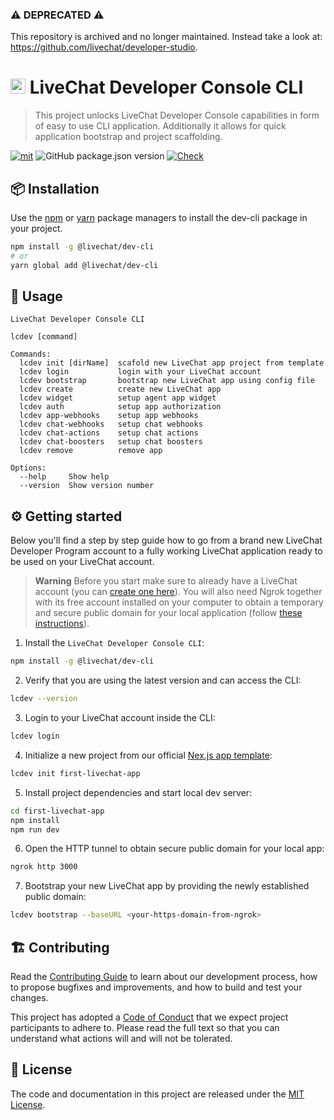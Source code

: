 ### ⚠️ DEPRECATED ⚠️

This repository is archived and no longer maintained. Instead take a look at: https://github.com/livechat/developer-studio.

# <img src="https://livechat.design/images/livechat/DIGITAL%20%28RGB%29/SVG/Mark_RGB_Orange.svg" widht="24px" height="24px" /> LiveChat Developer Console CLI

> This project unlocks LiveChat Developer Console capabilities in form of easy to use CLI application. Additionally it allows for quick application bootstrap and project scaffolding.

[![mit](https://img.shields.io/badge/license-MIT-blue.svg)](https://choosealicense.com/licenses/mit/)
![GitHub package.json version](https://img.shields.io/github/package-json/v/livechat/dev-cli)
[![Check](https://github.com/livechat/dev-cli/actions/workflows/check.yml/badge.svg?branch=main)](https://github.com/livechat/dev-cli/actions/workflows/check.yml)

## 📦 Installation

Use the [npm](https://www.npmjs.com/) or [yarn](https://yarnpkg.com/) package managers to install the dev-cli package in your project.

```bash
npm install -g @livechat/dev-cli
# or
yarn global add @livechat/dev-cli
```

## 🚀 Usage

```text
LiveChat Developer Console CLI

lcdev [command]

Commands:
  lcdev init [dirName]  scafold new LiveChat app project from template
  lcdev login           login with your LiveChat account
  lcdev bootstrap       bootstrap new LiveChat app using config file
  lcdev create          create new LiveChat app
  lcdev widget          setup agent app widget
  lcdev auth            setup app authorization
  lcdev app-webhooks    setup app webhooks
  lcdev chat-webhooks   setup chat webhooks
  lcdev chat-actions    setup chat actions
  lcdev chat-boosters   setup chat boosters
  lcdev remove          remove app

Options:
  --help     Show help
  --version  Show version number
```

## ⚙️ Getting started

Below you'll find a step by step guide how to go from a brand new LiveChat Developer Program account to a fully working LiveChat application ready to be used on your LiveChat account.

> **Warning**
> Before you start make sure to already have a LiveChat account (you can [create one here](https://accounts.livechat.com/signup)). You will also need Ngrok together with its free account installed on your computer to obtain a temporary and secure public domain for your local application (follow [these instructions](https://ngrok.com/download)).

1. Install the `LiveChat Developer Console CLI`:

```sh
npm install -g @livechat/dev-cli
```

2. Verify that you are using the latest version and can access the CLI:

```sh
lcdev --version
```

3. Login to your LiveChat account inside the CLI:

```sh
lcdev login
```

4. Initialize a new project from our official [Nex.js app template](https://github.com/livechat/next-app):

```sh
lcdev init first-livechat-app
```

5. Install project dependencies and start local dev server:

```sh
cd first-livechat-app
npm install
npm run dev
```

6. Open the HTTP tunnel to obtain secure public domain for your local app:

```sh
ngrok http 3000
```

7. Bootstrap your new LiveChat app by providing the newly established public domain:

```sh
lcdev bootstrap --baseURL <your-https-domain-from-ngrok>
```

## 🏗 Contributing

Read the [Contributing Guide](CONTRIBUTING.md) to learn about our development process, how to propose bugfixes and improvements, and how to build and test your changes.

This project has adopted a [Code of Conduct](CODE_OF_CONDUCT.md) that we expect project participants to adhere to. Please read the full text so that you can understand what actions will and will not be tolerated.

## 📃 License

The code and documentation in this project are released under the [MIT License](https://choosealicense.com/licenses/mit/).
